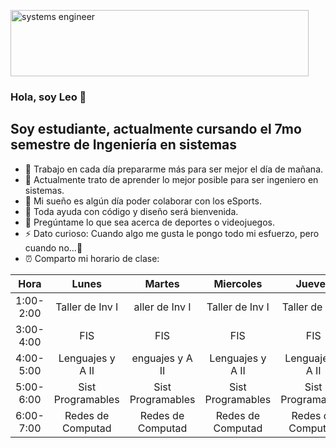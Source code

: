 <a href="https://cooltext.com"><img src="https://images.cooltext.com/5466558.png" width="477" height="106" alt="systems engineer
" /></a>

### Hola, soy Leo 👋

## Soy estudiante, actualmente cursando el 7mo semestre de Ingeniería en sistemas

- 🔭 Trabajo en cada día prepararme más para ser mejor el día de mañana.
- 🌱 Actualmente trato de aprender lo mejor posible para ser ingeniero en sistemas.
- 👯 Mi sueño es algún día poder colaborar con los eSports.
- 🤔 Toda ayuda con código y diseño será bienvenida.
- 💬 Pregúntame lo que sea acerca de deportes o videojuegos.
- ⚡ Dato curioso: Cuando algo me gusta le pongo todo mi esfuerzo, pero cuando no…🤭
- ⏰ Comparto mi horario de clase:

|   Hora  |     Lunes       |     Martes      |   Miercoles     |     Jueves      |    Viernes      |
|:-------:|:---------------:|:---------------:|:---------------:|:---------------:|:---------------:|
|1:00-2:00| Taller de Inv I |aller de Inv I   |Taller de Inv I  |Taller de Inv I  |                 |
|3:00-4:00|       FIS       |     FIS         |       FIS       |       FIS       |                 |
|4:00-5:00|Lenguajes y A II |enguajes y A II  |Lenguajes y A II |Lenguajes y A II |Lenguajes y A II |
|5:00-6:00|Sist Programables|Sist Programables|Sist Programables|Sist Programables|                 |
|6:00-7:00|Redes de Computad|Redes de Computad|Redes de Computad|Redes de Computad|Redes de Computad|

